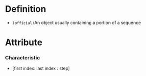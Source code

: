 # Definition 
- `(official)`An object usually containing a portion of a sequence

# Attribute
### Characteristic
- [first index: last index : step]